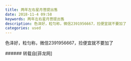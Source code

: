 ```yaml
---
title: 两年左右星月菩提出售
date: 2018-11-4 09:58
keywords: 两年左右星月菩提出售
description: 色泽好，粒匀称，微信2391956667，捡便宜就不要加了
categories: used
---
```

<td class="t_f" id="postmessage_2214036">

色泽好，粒匀称，微信2391956667，捡便宜就不要加了<br/>
<img alt="" border="0" class="zoom" data-cf-modified-3257175270ce4a8a3e116394-="" file="http://www.flw.ph/data/appbyme/upload/image/201811/04/AXksNf4m2DfB.jpg" id="aimg_Af0zG" lazyloadthumb="1" onclick="" onmouseover="" src="http://www.flw.ph/data/appbyme/upload/image/201811/04/AXksNf4m2DfB.jpg"/><br/>
<img alt="" border="0" class="zoom" data-cf-modified-3257175270ce4a8a3e116394-="" file="http://www.flw.ph/data/appbyme/upload/image/201811/04/BudclEqUKGY6.jpg" id="aimg_CX2HX" lazyloadthumb="1" onclick="" onmouseover="" src="http://www.flw.ph/data/appbyme/upload/image/201811/04/BudclEqUKGY6.jpg"/><br/>
<img alt="" border="0" class="zoom" data-cf-modified-3257175270ce4a8a3e116394-="" file="http://www.flw.ph/data/appbyme/upload/image/201811/04/q2hdWp4UzzN7.jpg" id="aimg_gT8k0" lazyloadthumb="1" onclick="" onmouseover="" src="http://www.flw.ph/data/appbyme/upload/image/201811/04/q2hdWp4UzzN7.jpg"/><br/>
</td>
###### 转载自[菲龙网]